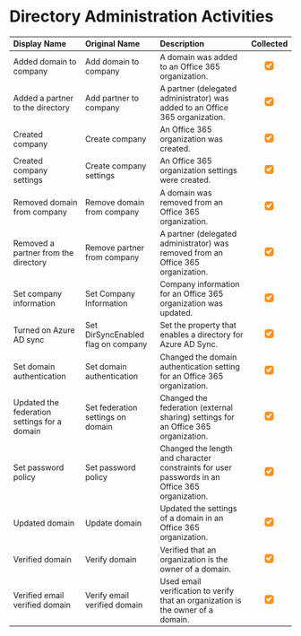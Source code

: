 # Directory Administration Activities

| Display Name | Original Name | Description | Collected |
| :--- | :--- | :--- | :---: |
| Added domain to company | Add domain to company | A domain was added to an Office 365 organization. | ![](../../.gitbook/assets/checked.png) |
| Added a partner to the directory | Add partner to company | A partner \(delegated administrator\) was added to an Office 365 organization. | ![](../../.gitbook/assets/checked.png) |
| Created company | Create company | An Office 365 organization was created. | ![](../../.gitbook/assets/checked.png) |
| Created company settings | Create company settings | An Office 365 organization settings were created. | ![](../../.gitbook/assets/checked.png) |
| Removed domain from company | Remove domain from company | A domain was removed from an Office 365 organization. | ![](../../.gitbook/assets/checked.png) |
| Removed a partner from the directory | Remove partner from company | A partner \(delegated administrator\) was removed from an Office 365 organization. | ![](../../.gitbook/assets/checked.png) |
| Set company information | Set Company Information | Company information for an Office 365 organization was updated. | ![](../../.gitbook/assets/checked.png) |
| Turned on Azure AD sync | Set DirSyncEnabled flag on company | Set the property that enables a directory for Azure AD Sync. | ![](../../.gitbook/assets/checked.png) |
| Set domain authentication | Set domain authentication | Changed the domain authentication setting for an Office 365 organization. | ![](../../.gitbook/assets/checked.png) |
| Updated the federation settings for a domain | Set federation settings on domain | Changed the federation \(external sharing\) settings for an Office 365 organization. | ![](../../.gitbook/assets/checked.png) |
| Set password policy | Set password policy | Changed the length and character constraints for user passwords in an Office 365 organization. | ![](../../.gitbook/assets/checked.png) |
| Updated domain | Update domain | Updated the settings of a domain in an Office 365 organization. | ![](../../.gitbook/assets/checked.png) |
| Verified domain | Verify domain | Verified that an organization is the owner of a domain. | ![](../../.gitbook/assets/checked.png) |
| Verified email verified domain | Verify email verified domain | Used email verification to verify that an organization is the owner of a domain. | ![](../../.gitbook/assets/checked.png) |